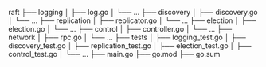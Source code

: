 raft
├── logging
│   ├── log.go
│   └── ...
├── discovery
│   ├── discovery.go
│   └── ...
├── replication
│   ├── replicator.go
│   └── ...
├── election
│   ├── election.go
│   └── ...
├── control
│   ├── controller.go
│   └── ...
├── network
│   ├── rpc.go
│   └── ...
├── tests
│   ├── logging_test.go
│   ├── discovery_test.go
│   ├── replication_test.go
│   ├── election_test.go
│   ├── control_test.go
│   └── ...
├── main.go
├── go.mod
├── go.sum

